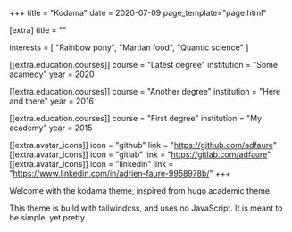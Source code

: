 +++
title = "Kodama"
date = 2020-07-09
page_template="page.html"

[extra]
title = ""

interests = [
  "Rainbow pony",
  "Martian food",
  "Quantic science"
]

[[extra.education.courses]]
  course = "Latest degree"
  institution = "Some acamedy"
  year = 2020

[[extra.education.courses]]
  course = "Another degree"
  institution = "Here and there"
  year = 2016

[[extra.education.courses]]
  course = "First degree"
  institution = "My academy"
  year = 2015

[[extra.avatar_icons]]
  icon = "github"
  link = "https://github.com/adfaure"
[[extra.avatar_icons]]
  icon = "gitlab"
  link = "https://gitlab.com/adfaure"
[[extra.avatar_icons]]
  icon = "linkedin"
  link = "https://www.linkedin.com/in/adrien-faure-9958978b/"
+++

Welcome with the kodama theme, inspired from hugo academic theme.

This theme is build with tailwindcss, and uses no JavaScript. It is meant to be simple, yet pretty.
